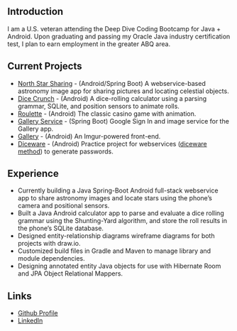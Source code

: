## Introduction

I am a U.S. veteran attending the Deep Dive Coding Bootcamp for Java + Android. Upon
graduating and passing my Oracle Java industry certification test, I plan to earn
employment in the greater ABQ area.

## Current Projects

* [North Star Sharing](https://github.com/north-star-sharing) - (Android/Spring Boot) A webservice-based astronomy image app for sharing pictures and locating celestial objects.
* [Dice Crunch](https://github.com/ddc-java-12/personal-android-project-darbach) - (Android) A dice-rolling calculator using a parsing grammar, SQLite, and position sensors to animate rolls.
* [Roulette](https://github.com/darbach/roulette) - (Android) The classic casino game with animation.
* [Gallery Service](https://github.com/darbach/gallery-service) - (Spring Boot) Google Sign In and image service for the Gallery app.
* [Gallery](https://github.com/darbach/gallery) - (Android) An Imgur-powered front-end.
* [Diceware](https://github.com/darbach/diceware) - (Android) Practice project for webservices ([diceware method](https://en.wikipedia.org/wiki/Diceware)) to generate passwords.

## Experience

* Currently building a Java Spring-Boot Android full-stack webservice app to share astronomy images and locate stars using the phone’s camera and positional sensors.
* Built a Java Android calculator app to parse and evaluate a dice rolling grammar using the Shunting-Yard algorithm, and store the roll results in the phone’s SQLite database.
* Designed entity-relationship diagrams wireframe diagrams for both projects with draw.io.
* Customized build files in Gradle and Maven to manage library and module dependencies.
* Designing annotated entity Java objects for use with Hibernate Room and JPA Object Relational Mappers.

## Links

* [Github Profile](https://github.com/darbach)
* [LinkedIn](https://www.linkedin.com/in/daniel-arbach-b7a70767/)
